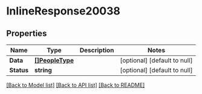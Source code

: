 # InlineResponse20038

## Properties
Name | Type | Description | Notes
------------ | ------------- | ------------- | -------------
**Data** | [**[]PeopleType**](PeopleType.md) |  | [optional] [default to null]
**Status** | **string** |  | [optional] [default to null]

[[Back to Model list]](../README.md#documentation-for-models) [[Back to API list]](../README.md#documentation-for-api-endpoints) [[Back to README]](../README.md)

